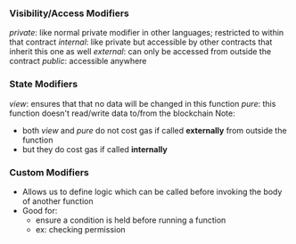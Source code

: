 ### Visibility/Access Modifiers
*private*: like normal private modifier in other languages; restricted to within that contract
*internal*: like private but accessible by other contracts that inherit this one as well
*external*: can only be accessed from outside the contract
*public*: accessible anywhere

### State Modifiers
*view*: ensures that that no data will be changed in this function
*pure*: this function doesn't read/write data to/from the blockchain
Note:
* both *view* and *pure* do not cost gas if called **externally** from outside the function
* but they do cost gas if called **internally**
### Custom Modifiers
* Allows us to define logic which can be called before invoking the body of another function
* Good for:
	* ensure a condition is held before running a function
	* ex: checking permission